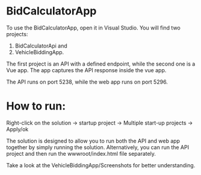 # BidCalculatorApp
To use the BidCalculatorApp, open it in Visual Studio. You will find two projects: 
1. BidCalculatorApi and
2. VehicleBiddingApp.
   
The first project is an API with a defined endpoint, while the second one is a Vue app. The app captures the API response inside the vue app.

The API runs on port 5238, while the web app runs on port 5296.

# How to run:
Right-click on the solution -> startup project -> Multiple start-up projects -> Apply/ok

The solution is designed to allow you to run both the API and web app together by simply running the solution. Alternatively, you can run the API project and then run the wwwroot/index.html file separately.

Take a look at the VehicleBiddingApp/Screenshots for better understanding. 
